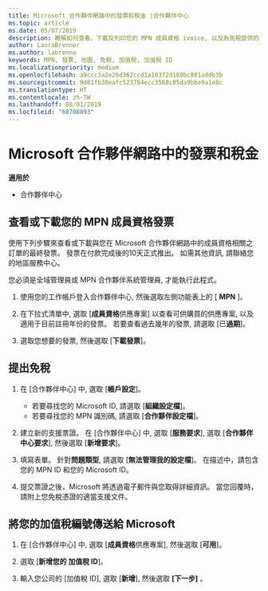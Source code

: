```yaml
---
title: Microsoft 合作夥伴網路中的發票和稅金 |合作夥伴中心
ms.topic: article
ms.date: 05/07/2019
description: 瞭解如何查看、下載及列印您的 MPN 成員資格 ivoice, 以及為免稅提供的檔案, 並將您的加值稅識別碼傳送給 Microsoft。
author: LauraBrenner
ms.author: labrenne
keywords: MPN, 發票, 地圖, 免稅, 加值稅, 加值稅 ID
ms.localizationpriority: medium
ms.openlocfilehash: a9ccc3a2e26d362ccd1a10372d160bc801addb3b
ms.sourcegitcommit: 9d01fb30eafc523784ecc3568c05da9bbe9a1e8c
ms.translationtype: HT
ms.contentlocale: zh-TW
ms.lasthandoff: 08/01/2019
ms.locfileid: "68708893"
---
```

# <a name="invoices-and-taxes-in-the-microsoft-partner-network"></a>Microsoft 合作夥伴網路中的發票和稅金

**適用於**

-  合作夥伴中心

## <a name="view-or-download-your-mpn-membership-invoice"></a>查看或下載您的 MPN 成員資格發票

使用下列步驟來查看或下載與您在 Microsoft 合作夥伴網路中的成員資格相關之訂單的最終發票。 發票在付款完成後的10天正式推出。 如需其他資訊, 請聯絡您的地區服務中心。  

您必須是全域管理員或 MPN 合作夥伴系統管理員, 才能執行此程式。 

1.  使用您的工作帳戶登入合作夥伴中心, 然後選取左側功能表上的 [ **MPN** ]。

4.  在下拉式清單中, 選取 [**成員資格**供應專案] 以查看可供購買的供應專案, 以及適用于目前註冊年份的發票。 若要查看過去幾年的發票, 請選取 [已**過期**]。

6.  選取您想要的發票, 然後選取 [**下載發票**]。 

## <a name="file-a-tax-exemption"></a>提出免稅

1.  在 [合作夥伴中心] 中, 選取 [**帳戶設定**]。
    -   若要尋找您的 Microsoft ID, 請選取 [**組織設定檔**]。
    -   若要尋找您的 MPN 識別碼, 請選取 [**合作夥伴設定檔**]。

2.  建立新的支援票證。 在 [合作夥伴中心] 中, 選取 [**服務要求**], 選取 [**合作夥伴中心要求**], 然後選取 [**新增要求**]。

3.  填寫表單。 針對**問題類型**, 請選取 [**無法管理我的設定檔**]。 在描述中，請包含您的 MPN ID 和您的 Microsoft ID。

4.  提交票證之後，Microsoft 將透過電子郵件與您取得詳細資訊。 當您回覆時，請附上您免稅憑證的適當支援文件。

## <a name="send-microsoft-your-vat-id-number"></a>將您的加值稅編號傳送給 Microsoft
1.  在 [合作夥伴中心] 中, 選取 [**成員資格**供應專案], 然後選取 [**可用**]。 

2.  選取 [**新增您的 加值稅 ID**]。 

3.  輸入您公司的 [加值稅 ID], 選取 [**新增**], 然後選取 **[下一步]** 。 

